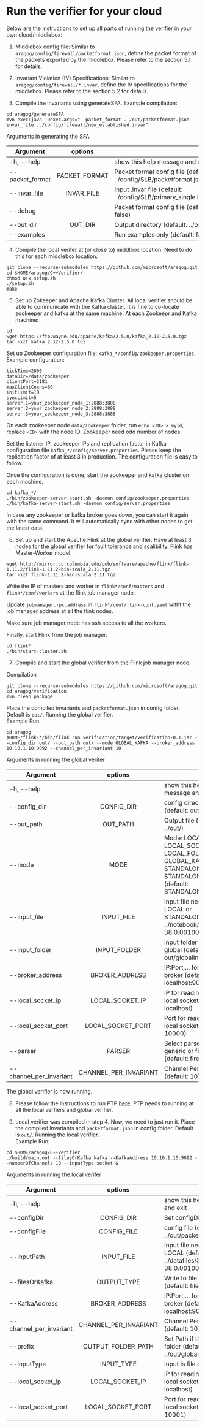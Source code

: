 # Run the verifier for your cloud

Below are the instructions to set up all parts of running the verifier in your own cloud/middlebox:

1. Middlebox config file: Similar to `aragog/config/firewall/packetformat.json`, define the packet format of the packets exported by the middlebox. Please refer to the section 5.1 for details.

1. Invariant Violation (IV) Specifications: Similar to `aragog/config/firewall/*.invar`, define the IV specifications for the middlebox. Please refer to the section 5.2 for details.

1. Compile the invariants using generateSFA. Example compilation: 

```
cd aragog/generateSFA
mvn exec:java -Dexec.args="--packet_format ../out/packetformat.json --invar_file ../config/firewall/new_established.invar"
```
Arguments in generating the SFA.

|     Argument    |    options    |                                                                      |
|-----------------|:-------------:|:---------------------------------------------------------------------|
| -h, --help      |               | show this help message and exit                                      |
| --packet_format | PACKET_FORMAT | Packet format config file (default: ../config/SLB/packetformat.json) |
| --invar_file    | INVAR_FILE    | Input .invar file (default: ../config/SLB/primary_single.invar)      |
| --debug         |               | Packet format config file (default: false)                           |
| --out_dir       | OUT_DIR       | Output directory (default: ../out/)                                  |
| --examples      |               |  Run examples only (default: false)                                  |


4. Compile the local verifer at (or close to) middlbox location. Need to do this for each middlebox location.

```
git clone --recurse-submodules https://github.com/microsoft/aragog.git
cd $HOME/aragog/C++Verifier/
chmod u+x setup.sh
./setup.sh
make
```

5. Set up Zokeeper and Apache Kafka Cluster. All local verifier should be able to communicate with the Kafka cluster. It is fine to co-locate zookeeper and kafka at the same machine. At each Zookeepr and Kafka machine:
```
cd
wget https://ftp.wayne.edu/apache/kafka/2.5.0/kafka_2.12-2.5.0.tgz
tar -xzf kafka_2.12-2.5.0.tgz
```
Set up Zookeeper configuration file: `kafka_*/config/zookeeper.properties`. Example configuration:
```
tickTime=2000
dataDir=/data/zookeeper
clientPort=2181
maxClientCnxns=60
initLimit=10
syncLimit=5
server.1=your_zookeeper_node_1:2888:3888
server.2=your_zookeeper_node_2:2888:3888
server.3=your_zookeeper_node_3:2888:3888
```

On each zookeeper node `data/zookeeper` folder, run `echo <ID> > myid`, replace `<ID>` with the node ID. Zookeeper need odd number of nodes. 

Set the listener IP, zookeeper IPs and replication factor in Kafka configuration file `kafka_*/config/server.properties`. Please keep the replication factor of at least 3 in production. The configuration file is easy to follow.

Once the configuration is done, start the zookeeper and kafka cluster on each machine.

```
cd kafka_*/
./bin/zookeeper-server-start.sh -daemon config/zookeeper.properties
./bin/kafka-server-start.sh -daemon config/server.properties
```

In case any zookeeper or kafka broker goes down, you can start it again with the same command. It will automatically sync with other nodes to get the latest data.  

6. Set up and start the Apache Flink at the global verifier. Have at least 3 nodes for the global verifier for fault tolerance and scalibility. Flink has Master-Worker model. 

```
wget http://mirror.cc.columbia.edu/pub/software/apache/flink/flink-1.11.2/flink-1.11.2-bin-scala_2.11.tgz
tar -xzf flink-1.11.2-bin-scala_2.11.tgz
```
Write the IP of masters and worker in `flink*/conf/masters` and `flink*/conf/workers` at the flink job manager node.

Update `jobmanager.rpc.address` in `flink*/conf/flink-conf.yaml` witht the job manager address at all the flink nodes.

Make sure job manager node has ssh access to all the workers.

Finally, start Flink from the job manager:

```
cd flink*
./bin/start-cluster.sh
```

7. Compile and start the global verifier from the Flink job manager node.

Compilation
```
git clone --recurse-submodules https://github.com/microsoft/aragog.git
cd aragog/verification
mvn clean package
```
Place the compiled invariants and `packetformat.json` in config folder. Default is `out/`.
Running the global verifier.  
Example Run:
```
cd aragog
$HOME/flink-*/bin/flink run verification/target/verification-0.1.jar --config_dir out/ --out_path out/ --mode GLOBAL_KAFKA --broker_address 10.10.1.10:9092 --channel_per_invariant 10 
```

Arguments in running the global verifer


|         Argument        |         options       |                                                                                                                            |
|-------------------------|:---------------------:|:---------------------------------------------------------------------------------------------------------------------------|
| -h, --help              |                       | show this help message and exit                                                                                            |
| --config_dir            | CONFIG_DIR            | config directory (default: out/)                                                                                           |
| --out_path              | OUT_PATH              | Output file (default: ../out/)                                                                                             |
| --mode                  | MODE                  | Mode: LOCAL_FILE, LOCAL_SOCKET, LOCAL_FOLDER,  GLOBAL_KAFKA, STANDALONE_FILE, STANDALONE_FOLDER (default: STANDALONE_FILE) |
| --input_file            | INPUT_FILE            | Input file needed for LOCAL or STANDALONE (default: ../notebook/38-38.0.001000.csv)                                        |
| --input_folder          | INPUT_FOLDER          | Input folder needed for global (default: out/globalInput/)                                                                 |
| --broker_address        | BROKER_ADDRESS        | IP:Port,... for kafka broker (default: localhost:9092)                                                                     | 
| --local_socket_ip       | LOCAL_SOCKET_IP       | IP for reading from a local socket (default: localhost)                                                                    |
| --local_socket_port     | LOCAL_SOCKET_PORT     | Port for reading from a local socket (default: 10000)                                                                      | 
| --parser                | PARSER                | Select parser from generic or firewall (default: firewall)                                                                 |
| --channel_per_invariant | CHANNEL_PER_INVARIANT | Channel Per Invariant (default: 10)                                                                                        |


The global verifier is now running.

8. Please follow the instructions to run PTP [here](https://access.redhat.com/documentation/en-us/red_hat_enterprise_linux/6/html/deployment_guide/ch-configuring_ptp_using_ptp4l). PTP needs to running at all the local verfiers and global verifier.

9. Local verifier was compiled in step 4. Now, we need to just run it. Place the compiled invariants and `packetformat.json` in config folder. Default is `out/`.
Running the local verifier.  
Example Run:
```
cd $HOME/aragog/C++Verifier
./build/main.out --filesOrKafka kafka --KafkaAddress 10.10.1.10:9092 --numberOfChannels 10 --inputType socket &
```

Arguments in running the local verifer

|         Argument        |         options       |                                                                         |
|-------------------------|:---------------------:|:------------------------------------------------------------------------|
| -h, --help              |                       | show this help message and exit                                         |
| --configDir             | CONFIG_DIR            | Set configDir                                                           |
| --configFile            | CONFIG_FILE           | config file (default: ../out/packetformat.json)                         |
| --inputPath             | INPUT_FILE            | Input file needed for LOCAL  (default: ../datafiles/38-38.0.001000.csv) |    
| --filesOrKafka          | OUTPUT_TYPE           | Write to file or kafka (default: file)                                  |
| --KafkaAddress          | BROKER_ADDRESS        | IP:Port,... for kafka broker (default: localhost:9092)                  |
| --channel_per_invariant | CHANNEL_PER_INVARIANT | Channel Per Invariant (default: 10)                                     |
| --prefix                | OUTPUT_FOLDER_PATH    | Set Path if the output is folder (default: ../out/globalInput/)         |
| --inputType             | INPUT_TYPE            | Input is file or socket                                                 |
| --local_socket_ip       | LOCAL_SOCKET_IP       | IP for reading from a local socket (default: localhost)                 |
| --local_socket_port     | LOCAL_SOCKET_PORT     | Port for reading from a local socket (default: 10001)                   |

